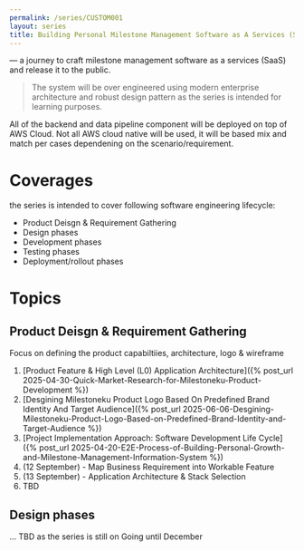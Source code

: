 ```yaml
---
permalink: /series/CUSTOM001
layout: series
title: Building Personal Milestone Management Software as A Services (SaaS) using Modern Enterprise Architecture
---
```


&mdash; a journey to craft milestone management software as a services (SaaS) and release it to the public.

> The system will be over engineered using modern enterprise architecture and robust design pattern as the series is intended for learning purposes.

All of the backend and data pipeline component will be deployed on top of AWS Cloud. Not all AWS cloud native will be used, it will be based mix and match per cases dependening on the scenario/requirement.

# Coverages

the series is intended to cover following software engineering lifecycle:

- Product Deisgn & Requirement Gathering
- Design phases
- Development phases
- Testing phases
- Deployment/rollout phases

# Topics

## Product Deisgn & Requirement Gathering

Focus on defining the product capabiltiies, architecture, logo & wireframe

1. [Product Feature & High Level (L0) Application Architecture]({% post_url 2025-04-30-Quick-Market-Research-for-Milestoneku-Product-Development %})
2. [Desgining Milestoneku Product Logo Based On Predefined Brand Identity And Target Audience]({% post_url 2025-06-06-Desgining-Milestoneku-Product-Logo-Based-on-Predefined-Brand-Identity-and-Target-Audience %})
3. [Project Implementation Approach: Software Development Life Cycle]({% post_url 2025-04-20-E2E-Process-of-Building-Personal-Growth-and-Milestone-Management-Information-System %})
4. (12 September) - Map Business Requirement into Workable Feature
5. (13 September) - Application Architecture & Stack Selection
6. TBD

## Design phases

... TBD as the series is still on Going until December
